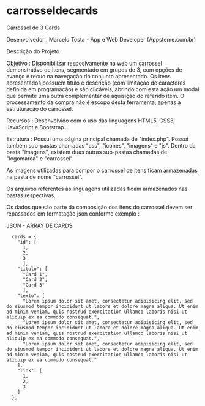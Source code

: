 # carrosseldecards

Carrossel de 3 Cards

Desenvolvedor : Marcelo Tosta - App e Web Developer (Appsteme.com.br)

Descrição do Projeto

Objetivo : Disponibilizar resposivamente na web um carrossel demonstrativo de itens, segmentado em grupos de 3, com opções de avanço e recuo na navegação do conjunto apresentado. Os itens apresentados possuem título e descrição (com limitação de caracteres definida em programação) e são clicáveis, abrindo com esta ação um modal que permite uma outra complementar de aquisição do referido item. O processamento da compra não é escopo desta ferramenta, apenas a estruturação do carrossel.

Recursos : Desenvolvido com o uso das linguagens HTML5, CSS3, JavaScript e Bootstrap.

Estrutura : Possui uma página principal chamada de "index.php". Possui também sub-pastas chamadas "css", "icones", "imagens" e "js". Dentro da pasta "imagens", existem duas outras sub-pastas chamadas de "logomarca" e "carrossel". 

As imagens utilizadas para compor o carrossel de itens ficam armazenadas na pasta de nome "carrossel".

Os arquivos referentes às linguagens utilizadas ficam armazenados nas pastas respectivas.

Os dados que são parte da composição dos itens do carrossel devem ser repassados em formatação json conforme exemplo : 

JSON - ARRAY DE CARDS

      cards = {
        "id": [
          1,
          2,
          3
          ],
        "titulo": [
          "Card 1",
          "Card 2",
          "Card 3"
          ],
        "texto": [
          "Lorem ipsum dolor sit amet, consectetur adipisicing elit, sed do eiusmod tempor incididunt ut labore et dolore magna aliqua. Ut enim ad minim veniam, quis nostrud exercitation ullamco laboris nisi ut aliquip ex ea commodo consequat.",
          "Lorem ipsum dolor sit amet, consectetur adipisicing elit, sed do eiusmod tempor incididunt ut labore et dolore magna aliqua. Ut enim ad minim veniam, quis nostrud exercitation ullamco laboris nisi ut aliquip ex ea commodo consequat.",
          "Lorem ipsum dolor sit amet, consectetur adipisicing elit, sed do eiusmod tempor incididunt ut labore et dolore magna aliqua. Ut enim ad minim veniam, quis nostrud exercitation ullamco laboris nisi ut aliquip ex ea commodo consequat."
        ],
        "link": [
          1,
          2,
          3
        ]
      };



